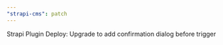 ```yaml
---
"strapi-cms": patch
---
```


Strapi Plugin Deploy: Upgrade to add confirmation dialog before trigger
